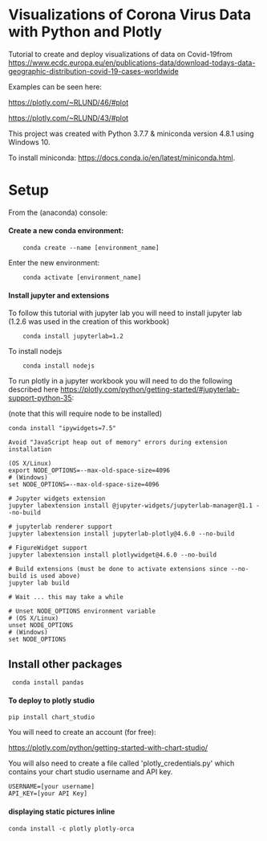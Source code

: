 # Visualizations of Corona Virus Data with Python and Plotly 

Tutorial to create and deploy visualizations of data on Covid-19from https://www.ecdc.europa.eu/en/publications-data/download-todays-data-geographic-distribution-covid-19-cases-worldwide

Examples can be seen here:

https://plotly.com/~RLUND/46/#plot

https://plotly.com/~RLUND/43/#plot


This project was created with Python 3.7.7 & miniconda version 4.8.1 using Windows 10.

To install miniconda: https://docs.conda.io/en/latest/miniconda.html. 


# Setup
From the (anaconda) console:

  ####    Create a new conda environment:

``` 
    conda create --name [environment_name]
```

Enter the new environment:

```
    conda activate [environment_name]
```

#### Install jupyter and extensions

To follow this tutorial with jupyter lab you will need to install jupyter lab (1.2.6 was used in the creation of this workbook)

``` 
    conda install jupyterlab=1.2
```

To install nodejs 

```
    conda install nodejs
```


To run plotly in a jupyter workbook you will need to do the following described here https://plotly.com/python/getting-started/#jupyterlab-support-python-35:

(note that this will require node to be installed)


```
conda install "ipywidgets=7.5" 

Avoid "JavaScript heap out of memory" errors during extension installation
 
(OS X/Linux)
export NODE_OPTIONS=--max-old-space-size=4096
# (Windows)
set NODE_OPTIONS=--max-old-space-size=4096

# Jupyter widgets extension
jupyter labextension install @jupyter-widgets/jupyterlab-manager@1.1 --no-build

# jupyterlab renderer support
jupyter labextension install jupyterlab-plotly@4.6.0 --no-build

# FigureWidget support
jupyter labextension install plotlywidget@4.6.0 --no-build

# Build extensions (must be done to activate extensions since --no-build is used above)
jupyter lab build

# Wait ... this may take a while

# Unset NODE_OPTIONS environment variable
# (OS X/Linux)
unset NODE_OPTIONS
# (Windows)
set NODE_OPTIONS

```
## Install other packages

``` conda install pandas```


#### To deploy to plotly studio

```
pip install chart_studio
```
You will need to create an account (for free):

https://plotly.com/python/getting-started-with-chart-studio/

You will also need to create a file called 'plotly_credentials.py' which contains your chart studio username and API key.

```
USERNAME=[your username]
API_KEY=[your API Key]
```
#### displaying static pictures inline 

``` conda install -c plotly plotly-orca ```
